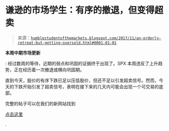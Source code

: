 <!--yml

分类：未分类

日期：2024 年 05 月 18 日 02:47:12

-->

# 谦逊的市场学生：有序的撤退，但变得超卖

> 来源：[`humblestudentofthemarkets.blogspot.com/2017/11/an-orderly-retreat-but-getting-oversold.html#0001-01-01`](https://humblestudentofthemarkets.blogspot.com/2017/11/an-orderly-retreat-but-getting-oversold.html#0001-01-01)

**本周中期市场更新**

: 经过数周的等待，近期的弱点和巩固的证据终于出现了。SPX 本周违反了上升趋势，正在经历着一次撤退或横向巩固期。

直到今天，股价的有序下跌已足以压低股价，但还不足以引发超卖信号。然而，今天的下跌开始引发了超卖信号，表明在接下来的几天内可能会出现一个可交易的底部。

完整的帖子可以在我们的新网站找到

[点击这里](https://humblestudentofthemarkets.com/2017/11/15/an-orderly-retreat-but-getting-oversold/)

.
